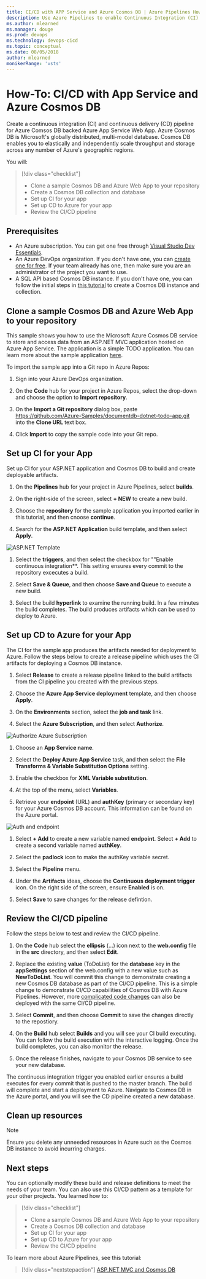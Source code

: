```yaml
---
title: CI/CD with APP Service and Azure Cosmos DB | Azure Pipelines How-To
description: Use Azure Pipelines to enable Continuous Integration (CI) and Continous Deployment (CD) for your ASP.NET App service and Azure Cosmos DB.
ms.author: mlearned
ms.manager: douge
ms.prod: devops
ms.technology: devops-cicd
ms.topic: conceptual
ms.date: 08/05/2018
author: mlearned
monikerRange: 'vsts'
---
```



# How-To:  CI/CD with App Service and Azure Cosmos DB

Create a continuous integration (CI) and continuous delivery (CD) pipeline for Azure Comsos DB backed Azure App Service Web App.  Azure Cosmos DB is Microsoft's globally distributed, multi-model database. Cosmos DB enables you to elastically and independently scale throughput and storage across any number of Azure's geographic regions.

You will:

> [!div class="checklist"]
> * Clone a sample Cosmos DB and Azure Web App to your repository
> * Create a Cosmos DB collection and database
> * Set up CI for your app
> * Set up CD to Azure for your app
> * Review the CI/CD pipeline

## Prerequisites

* An Azure subscription. You can get one free through [Visual Studio Dev Essentials](https://visualstudio.microsoft.com/dev-essentials/).
* An Azure DevOps organization. If you don't have one, you can [create one for free](https://go.microsoft.com/fwlink/?LinkId=307137). If your team already has one, then make sure you are an administrator of the project you want to use.
* A SQL API based Cosmos DB instance.  If you don't have one, you can follow the initial steps in [this tutorial](https://docs.microsoft.com/azure/cosmos-db/create-sql-api-dotnet) to create a Cosmos DB instance and collection.

## Clone a sample Cosmos DB and Azure Web App to your repository

This sample shows you how to use the Microsoft Azure Cosmos DB service to store and access data from an ASP.NET MVC application hosted on Azure App Service.  The application is a simple TODO application.  You can learn more about the sample application [here](https://github.com/Azure-Samples/documentdb-dotnet-todo-app).

To import the sample app into a Git repo in Azure Repos:

 1. Sign into your Azure DevOps organization.

 1. On the **Code** hub for your project in Azure Repos, select the drop-down and choose the option to **Import repository**.

 1. On the **Import a Git repository** dialog box, paste https://github.com/Azure-Samples/documentdb-dotnet-todo-app.git into the **Clone URL** text box.

 1. Click **Import** to copy the sample code into your Git repo.

## Set up CI for your App

Set up CI for your ASP.NET application and Cosmos DB to build and create deployable artifacts.

1. On the **Pipelines** hub for your project in Azure Pipelines, select **builds**.

1. On the right-side of the screen, select **+ NEW** to create a new build.

1. Choose the **repository** for the sample application you imported earlier in this tutorial, and then cnoose **continue**.

1. Search for the **ASP.NET Application** build template, and then select **Apply**.

  ![ASP.NET Template](_img/cosmos-db/aspnettemplate.png)

1. Select the **triggers**, and then select the checkbox for ""Enable continuous integration**.  This setting ensures every commit to the repository excecutes a build.

1. Select **Save & Queue**, and then choose **Save and Queue** to execute a new build.

1. Select the build **hyperlink** to examine the running build.  In a few minutes the build completes.  The build produces artifacts which can be used to deploy to Azure.

## Set up CD to Azure for your App

The CI for the sample app produces the artifacts needed for deployment to Azure.  Follow the steps below to create a release pipeline which uses the CI artifacts for deploying a Cosmos DB instance.

1. Select **Release** to create a release pipeline linked to the build artifacts from the CI pipeline you created with the previous steps.

1. Choose the **Azure App Service deployment** template, and then choose **Apply**.

1. On the **Environments** section, select the **job and task** link.

1. Select the **Azure Subscription**, and then select **Authorize**.

  ![Authorize Azure Subscription](_img/cosmos-db/authorizeazure.png)

1. Choose an **App Service name**.

1. Select the **Deploy Azure App Service** task, and then select the **File Transforms & Variable Substitution Options** setting.  

1. Enable the checkbox for **XML Variable substitution**.

1. At the top of the menu, select **Variables**.

1. Retrieve your **endpoint** (URL) and **authKey** (primary or secondary key) for your Azure Cosmos DB account.  This information can be found on the Azure portal.

  ![Auth and endpoint](_img/cosmos-db/keys.png)

1. Select **+ Add** to create a new variable named **endpoint**.  Select **+ Add** to create a second variable named **authKey**.

1. Select the **padlock** icon to make the authKey variable secret.

1. Select the **Pipeline** menu.

1. Under the **Artifacts** ideas, choose the **Continuous deployment trigger** icon.  On the right side of the screen, ensure **Enabled** is on.

1. Select **Save** to save changes for the release defintion.

## Review the CI/CD pipeline

Follow the steps below to test and review the CI/CD pipeline.

1. On the **Code** hub select the **ellipsis** (...) icon next to the **web.config** file in the **src** directory, and then select **Edit**.

1. Replace the existing **value** (ToDoList) for the **database** key in the **appSettings** section of the web.config with a new value such as **NewToDoList**.  You will commit this change to demonstrate creating a new Cosmos DB database as part of the CI/CD pipeline.  This is a simple change to demonstrate CI/CD capabilities of Cosmos DB with Azure Pipelines.  However, more [complicated code changes](/azure/cosmos-db/sql-api-dotnet-samples) can also be deployed with the same CI/CD pipeline.

1. Select **Commit**, and then choose **Commit** to save the changes directly to the repostiory.

1. On the **Build** hub select **Builds** and you will see your CI build executing.  You can follow the build execution with the interactive logging.  Once the build completes, you can also monitor the release.

1. Once the release finishes, navigate to your Cosmos DB service to see your new database.


The continuous integration trigger you enabled earlier ensures a build executes for every commit that is pushed to the master branch. The build will complete and start a deployment to Azure. Navigate to Cosmos DB in the Azure portal, and you will see the CD pipeline created a new database.

## Clean up resources

 > [!NOTE]
 > Ensure you delete any unneeded resources in Azure such as the Cosmos DB instance to avoid incurring charges.

## Next steps

You can optionally modify these build and release definitions to meet the needs of your team. You can also use this CI/CD pattern as a template for your other projects.  You learned how to:

> [!div class="checklist"]
> * Clone a sample Cosmos DB and Azure Web App to your repository
> * Create a Cosmos DB collection and database
> * Set up CI for your app
> * Set up CD to Azure for your app
> * Review the CI/CD pipeline

To learn more about Azure Pipelines, see this tutorial:

> [!div class="nextstepaction"]
> [ASP.NET MVC and Cosmos DB](/azure/cosmos-db/sql-api-dotnet-application)
